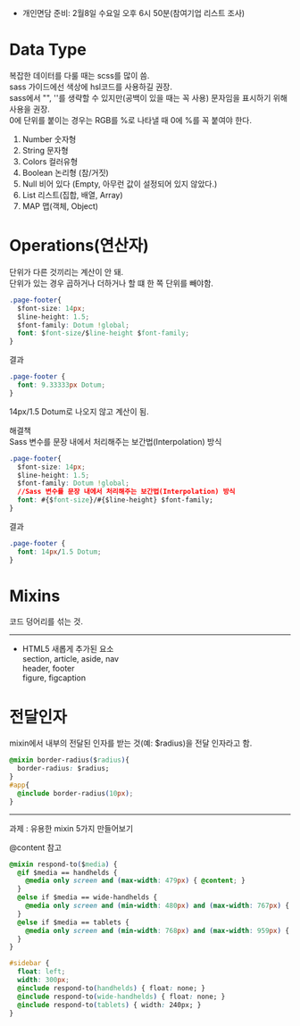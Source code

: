 - 개인면담 준비: 2월8일 수요일 오후 6시 50분(참여기업 리스트 조사)  


# Data Type  
복잡한 데이터를 다룰 때는 scss를 많이 씀.  
sass 가이드에선 색상에 hsl코드를 사용하길 권장.  
sass에서 "", ''를 생략할 수 있지만(공백이 있을 때는 꼭 사용) 문자임을 표시하기 위해 사용을 권장.  
0에 단위를 붙이는 경우는 RGB를 %로 나타낼 때 0에 %를 꼭 붙여야 한다.  
1. Number 숫자형  
2. String 문자형  
3. Colors 컬러유형  
4. Boolean 논리형 (참/거짓)  
5. Null 비어 있다 (Empty, 아무런 값이 설정되어 있지 않았다.)  
6. List 리스트(집합, 배열, Array)  
7. MAP 맵(객체, Object)  

# Operations(연산자)  
단위가 다른 것끼리는 계산이 안 돼.  
단위가 있는 경우 곱하거나 더하거나 할 떄 한 쪽 단위를 빼야함.  
```css
.page-footer{
  $font-size: 14px;
  $line-height: 1.5;
  $font-family: Dotum !global;
  font: $font-size/$line-height $font-family;
}
```
결과
```css
.page-footer {
  font: 9.33333px Dotum;
}
```
14px/1.5 Dotum로 나오지 않고 계산이 됨.  

해결책  
Sass 변수를 문장 내에서 처리해주는 보간법(Interpolation) 방식  

```css
.page-footer{
  $font-size: 14px;
  $line-height: 1.5;
  $font-family: Dotum !global;
  //Sass 변수를 문장 내에서 처리해주는 보간법(Interpolation) 방식
  font: #{$font-size}/#{$line-height} $font-family;
}  
```
결과  

```css
.page-footer {
  font: 14px/1.5 Dotum;
}
```

# Mixins  
코드 덩어리를 섞는 것.  

----------
- HTML5 새롭게 추가된 요소  
  section, article, aside, nav  
  header, footer  
  figure, figcaption  

# 전달인자  

mixin에서 내부의 전달된 인자를 받는 것(예: $radius)을 전달 인자라고 함.  

```css
@mixin border-radius($radius){
  border-radius: $radius;
}
#app{
  @include border-radius(10px);
}
```
----------

과제 : 유용한 mixin 5가지 만들어보기  

@content 참고  

```css
@mixin respond-to($media) {
  @if $media == handhelds {
    @media only screen and (max-width: 479px) { @content; }
  }
  @else if $media == wide-handhelds {
    @media only screen and (min-width: 480px) and (max-width: 767px) { @content; }
  }
  @else if $media == tablets {
    @media only screen and (min-width: 768px) and (max-width: 959px) { @content; }
  }
}

#sidebar {
  float: left;
  width: 300px;
  @include respond-to(handhelds) { float: none; }
  @include respond-to(wide-handhelds) { float: none; }
  @include respond-to(tablets) { width: 240px; }
}
```
